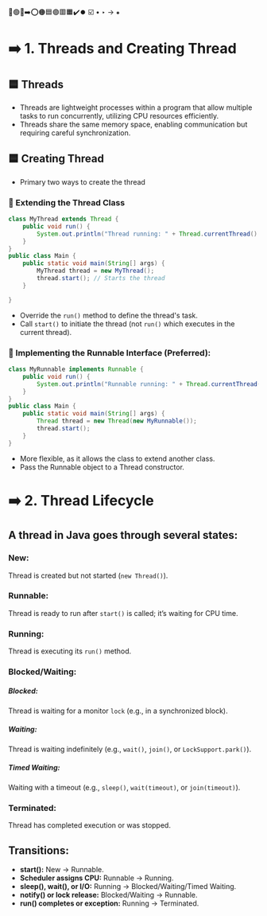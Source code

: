 🔵🟢🔴➡️⭕🟠🟦🟣🟥🟧✔️⏺️
☑️ • ‣ → ⁕

# ➡️ 1. Threads and Creating Thread

## 🟦 Threads

- Threads are lightweight processes within a program that allow multiple tasks to run concurrently, utilizing CPU resources efficiently.
- Threads share the same memory space, enabling communication but requiring careful synchronization.

## 🟦 Creating Thread

- Primary two ways to create the thread

### 🔵 Extending the Thread Class

```java
class MyThread extends Thread {
    public void run() {
        System.out.println("Thread running: " + Thread.currentThread().getName());
    }
}
public class Main {
    public static void main(String[] args) {
        MyThread thread = new MyThread();
        thread.start(); // Starts the thread
    }

}
```

- Override the `run()` method to define the thread's task.
- Call `start()` to initiate the thread (not `run()` which executes in the current thread).

### 🔵 Implementing the Runnable Interface (Preferred):

```java
class MyRunnable implements Runnable {
    public void run() {
        System.out.println("Runnable running: " + Thread.currentThread().getName());
    }
}
public class Main {
    public static void main(String[] args) {
        Thread thread = new Thread(new MyRunnable());
        thread.start();
    }
}
```

- More flexible, as it allows the class to extend another class.
- Pass the Runnable object to a Thread constructor.

# ➡️ 2. Thread Lifecycle

## A thread in Java goes through several states:

### New:

Thread is created but not started (`new Thread()`).

### Runnable:

Thread is ready to run after `start()` is called; it’s waiting for CPU time.

### Running:

Thread is executing its `run()` method.

### Blocked/Waiting:

##### Blocked:

Thread is waiting for a monitor `lock` (e.g., in a synchronized block).

##### Waiting:

Thread is waiting indefinitely (e.g., `wait()`, `join()`, or `LockSupport.park()`).

##### Timed Waiting:

Waiting with a timeout (e.g., `sleep()`, `wait(timeout)`, or `join(timeout)`).

### Terminated:

Thread has completed execution or was stopped.

## Transitions:

- **start():** New → Runnable.
- **Scheduler assigns CPU:** Runnable → Running.
- **sleep(), wait(), or I/O:** Running → Blocked/Waiting/Timed Waiting.
- **notify() or lock release:** Blocked/Waiting → Runnable.
- **run() completes or exception:** Running → Terminated.
